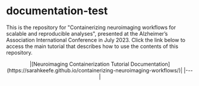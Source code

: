 # documentation-test

This is the repository for "Containerizing neuroimaging workflows for scalable and reproducible analyses", presented at the Alzheimer’s Association International Conference in July 2023. Click the link below to access the main tutorial that describes how to use the contents of this repository.


<p align="center">
|[Neuroimaging Containerization Tutorial Documentation](https://sarahkeefe.github.io/containerizing-neuroimaging-workflows/)|
|---|
</p>